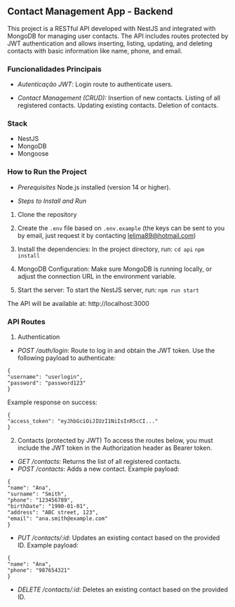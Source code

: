 ## Contact Management App - Backend

This project is a RESTful API developed with NestJS and integrated with MongoDB for managing user contacts. The API includes routes protected by JWT authentication and allows inserting, listing, updating, and deleting contacts with basic information like name, phone, and email.

### Funcionalidades Principais

- _Autenticação JWT_:
  Login route to authenticate users.

- _Contact Management (CRUD):_
  Insertion of new contacts.
  Listing of all registered contacts.
  Updating existing contacts.
  Deletion of contacts.

### Stack

- NestJS
- MongoDB
- Mongoose

### How to Run the Project

- _Prerequisites_
  Node.js installed (version 14 or higher).

- _Steps to Install and Run_

1. Clone the repository

2. Create the `.env` file based on `.env.example` (the keys can be sent to you by email, just request it by contacting lelima89@hotmail.com)

3. Install the dependencies:
  In the project directory, run:
  `cd api`
   `npm install`

4. MongoDB Configuration:
  Make sure MongoDB is running locally, or adjust the connection URL in the environment variable.

5. Start the server:
  To start the NestJS server, run:
  `npm run start`

The API will be available at: http://localhost:3000

### API Routes

1. Authentication

- _POST /auth/login_: Route to log in and obtain the JWT token. Use the following payload to authenticate:

```
{
"username": "userlogin",
"password": "password123"
}
```

Example response on success:

```
{
"access_token": "eyJhbGciOiJIUzI1NiIsInR5cCI..."
}
```

2. Contacts (protected by JWT)
   To access the routes below, you must include the JWT token in the Authorization header as Bearer token.

- _GET /contacts_: Returns the list of all registered contacts.
- _POST /contacts_: Adds a new contact. Example payload:

```
{
"name": "Ana",
"surname": "Smith",
"phone": "123456789",
"birthDate": "1990-01-01",
"address": "ABC street, 123",
"email": "ana.smith@example.com"
}
```

- _PUT /contacts/:id_: Updates an existing contact based on the provided ID. Example payload:

```
{
"name": "Ana",
"phone": "987654321"
}
```

- _DELETE /contacts/:id_: Deletes an existing contact based on the provided ID.
